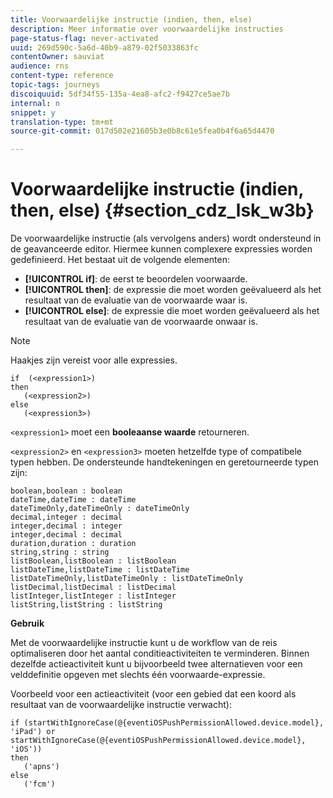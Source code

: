 ```yaml
---
title: Voorwaardelijke instructie (indien, then, else)
description: Meer informatie over voorwaardelijke instructies
page-status-flag: never-activated
uuid: 269d590c-5a6d-40b9-a879-02f5033863fc
contentOwner: sauviat
audience: rns
content-type: reference
topic-tags: journeys
discoiquuid: 5df34f55-135a-4ea8-afc2-f9427ce5ae7b
internal: n
snippet: y
translation-type: tm+mt
source-git-commit: 017d502e21605b3e0b8c61e5fea0b4f6a65d4470

---
```



# Voorwaardelijke instructie (indien, then, else) {#section_cdz_lsk_w3b}

De voorwaardelijke instructie (als vervolgens anders) wordt ondersteund in de geavanceerde editor. Hiermee kunnen complexere expressies worden gedefinieerd. Het bestaat uit de volgende elementen:

* **[!UICONTROL if]**: de eerst te beoordelen voorwaarde.
* **[!UICONTROL then]**: de expressie die moet worden geëvalueerd als het resultaat van de evaluatie van de voorwaarde waar is.
* **[!UICONTROL else]**: de expressie die moet worden geëvalueerd als het resultaat van de evaluatie van de voorwaarde onwaar is.

>[!NOTE]
>
>Haakjes zijn vereist voor alle expressies.

```
if  (<expression1>)
then
   (<expression2>)
else
   (<expression3>)
```

`<expression1>` moet een **booleaanse waarde** retourneren.

`<expression2>` en `<expression3>` moeten hetzelfde type of compatibele typen hebben. De ondersteunde handtekeningen en geretourneerde typen zijn:

```
boolean,boolean : boolean
dateTime,dateTime : dateTime
dateTimeOnly,dateTimeOnly : dateTimeOnly
decimal,integer : decimal
integer,decimal : integer
integer,decimal : decimal
duration,duration : duration
string,string : string
listBoolean,listBoolean : listBoolean
listDateTime,listDateTime : listDateTime
listDateTimeOnly,listDateTimeOnly : listDateTimeOnly
listDecimal,listDecimal : listDecimal
listInteger,listInteger : listInteger
listString,listString : listString
```

**Gebruik**

Met de voorwaardelijke instructie kunt u de workflow van de reis optimaliseren door het aantal conditieactiviteiten te verminderen. Binnen dezelfde actieactiviteit kunt u bijvoorbeeld twee alternatieven voor een velddefinitie opgeven met slechts één voorwaarde-expressie.

Voorbeeld voor een actieactiviteit (voor een gebied dat een koord als resultaat van de voorwaardelijke instructie verwacht):

```
if (startWithIgnoreCase(@{eventiOSPushPermissionAllowed.device.model}, 'iPad') or startWithIgnoreCase(@{eventiOSPushPermissionAllowed.device.model}, 'iOS'))
then
   ('apns')
else
   ('fcm')
```
